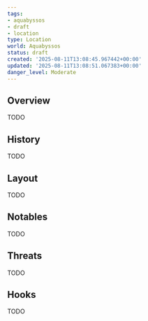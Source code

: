 ```yaml
---
tags:
- aquabyssos
- draft
- location
type: Location
world: Aquabyssos
status: draft
created: '2025-08-11T13:08:45.967442+00:00'
updated: '2025-08-11T13:08:51.067383+00:00'
danger_level: Moderate
---
```



## Overview

TODO
## History

TODO
## Layout

TODO
## Notables

TODO
## Threats

TODO
## Hooks

TODO
